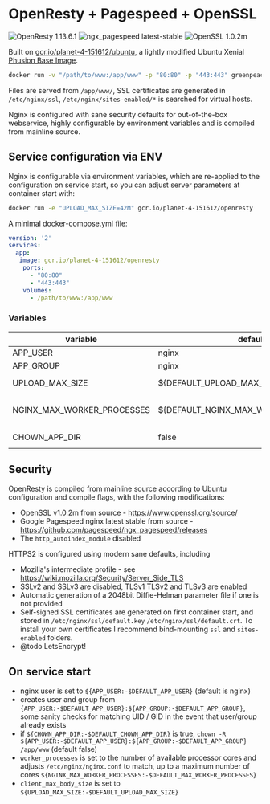 # OpenResty + Pagespeed + OpenSSL

![OpenResty 1.13.6.1](https://img.shields.io/badge/openresty-1.13.6.1-brightgreen.svg) ![ngx_pagespeed latest-stable](https://img.shields.io/badge/ngx_pagespeed-latest--stable-brightgreen.svg) ![OpenSSL 1.0.2m](https://img.shields.io/badge/OpenSSL-1.0.2m-brightgreen.svg)

Built on [gcr.io/planet-4-151612/ubuntu](https://registry.hub.docker.com/u/greenpeace/ubuntu/), a lightly modified Ubuntu Xenial [Phusion Base Image](https://phusion.github.io/baseimage-docker/).

```bash
docker run -v "/path/to/www:/app/www" -p "80:80" -p "443:443" greenpeace/openresty
```

Files are served from `/app/www/`, SSL certificates are generated in `/etc/nginx/ssl`, `/etc/nginx/sites-enabled/*` is searched for virtual hosts.

Nginx is configured with sane security defaults for out-of-the-box webservice, highly configurable by environment variables and is compiled from mainline source.

## Service configuration via ENV

Nginx is configurable via environment variables, which are re-applied to the configuration on service start, so you can adjust server parameters at container start with:

```bash
docker run -e "UPLOAD_MAX_SIZE=42M" gcr.io/planet-4-151612/openresty
```

A minimal docker-compose.yml file:

```yml
version: '2'
services:
  app:
   image: gcr.io/planet-4-151612/openresty
    ports:
      - "80:80"
      - "443:443"
    volumes:
      - /path/to/www:/app/www
```

### Variables

variable                   | default | description
-------------------------- | ------- | ------------------------------------------------------------------------------------
APP_USER                   | nginx   | Service user name
APP_GROUP                  | nginx   | Service group name
UPLOAD_MAX_SIZE            | ${DEFAULT_UPLOAD_MAX_SIZE}     | Sets `nginx_client_max_body_size`
NGINX_MAX_WORKER_PROCESSES | ${DEFAULT_NGINX_MAX_WORKER_PROCESSES}       | Sets `worker_processes`, will not exceed number of logical cores
CHOWN_APP_DIR              | false   | If true `chown` `/app/www` as `APP_USER:APP_GROUP`

## Security

OpenResty is compiled from mainline source according to Ubuntu configuration and compile flags, with the following modifications:

- OpenSSL v1.0.2m from source - <https://www.openssl.org/source/>
- Google Pagespeed nginx latest stable from source - <https://github.com/pagespeed/ngx_pagespeed/releases>
- The `http_autoindex_module` disabled

HTTPS2 is configured using modern sane defaults, including

- Mozilla's intermediate profile - see <https://wiki.mozilla.org/Security/Server_Side_TLS>
- SSLv2 and SSLv3 are disabled, TLSv1 TLSv2 and TLSv3 are enabled
- Automatic generation of a 2048bit Diffie-Helman parameter file if one is not provided
- Self-signed SSL certificates are generated on first container start, and stored in `/etc/nginx/ssl/default.key` `/etc/nginx/ssl/default.crt`. To install your own certificates I recommend bind-mounting `ssl` and `sites-enabled` folders.
- @todo LetsEncrypt!

## On service start

- nginx user is set to `${APP_USER:-$DEFAULT_APP_USER}` (default is nginx)
- creates user and group from `{APP_USER:-$DEFAULT_APP_USER}:${APP_GROUP:-$DEFAULT_APP_GROUP}`, some sanity checks for matching UID / GID in the event that user/group already exists
- if `${CHOWN_APP_DIR:-$DEFAULT_CHOWN_APP_DIR}` is true, `chown -R ${APP_USER:-$DEFAULT_APP_USER}:${APP_GROUP:-$DEFAULT_APP_GROUP} /app/www` (default false)
- `worker_processes` is set to the number of available processor cores and adjusts `/etc/nginx/nginx.conf` to match, up to a maximum number of cores `${NGINX_MAX_WORKER_PROCESSES:-$DEFAULT_MAX_WORKER_PROCESSES}`
- `client_max_body_size` is set to `${UPLOAD_MAX_SIZE:-$DEFAULT_UPLOAD_MAX_SIZE}`
